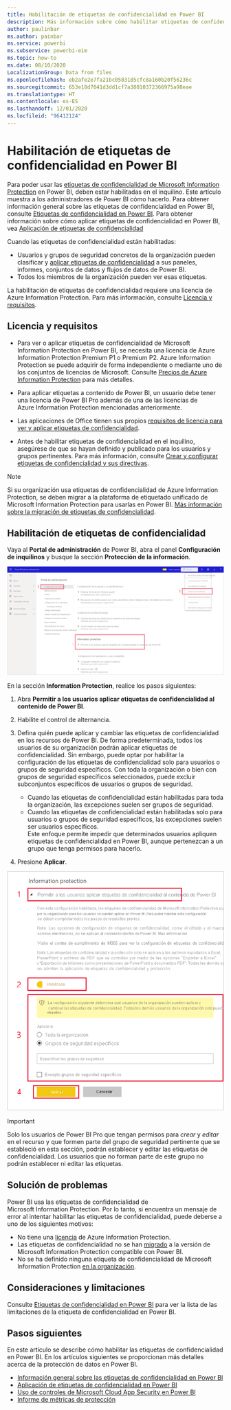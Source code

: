 ```yaml
---
title: Habilitación de etiquetas de confidencialidad en Power BI
description: Más información sobre cómo habilitar etiquetas de confidencialidad de datos en Power BI
author: paulinbar
ms.author: painbar
ms.service: powerbi
ms.subservice: powerbi-eim
ms.topic: how-to
ms.date: 08/10/2020
LocalizationGroup: Data from files
ms.openlocfilehash: eb2afe2e7fa21bc0583185cfc8a160b20f56236c
ms.sourcegitcommit: 653e18d7041d3dd1cf7a38010372366975a98eae
ms.translationtype: HT
ms.contentlocale: es-ES
ms.lasthandoff: 12/01/2020
ms.locfileid: "96412124"
---
```

# <a name="enable-sensitivity-labels-in-power-bi"></a>Habilitación de etiquetas de confidencialidad en Power BI

Para poder usar las [etiquetas de confidencialidad de Microsoft Information Protection](/microsoft-365/compliance/sensitivity-labels) en Power BI, deben estar habilitadas en el inquilino. Este artículo muestra a los administradores de Power BI cómo hacerlo. Para obtener información general sobre las etiquetas de confidencialidad en Power BI, consulte [Etiquetas de confidencialidad en Power BI](service-security-sensitivity-label-overview.md). Para obtener información sobre cómo aplicar etiquetas de confidencialidad en Power BI, vea [Aplicación de etiquetas de confidencialidad](./service-security-apply-data-sensitivity-labels.md) 

Cuando las etiquetas de confidencialidad están habilitadas:

* Usuarios y grupos de seguridad concretos de la organización pueden clasificar y [aplicar etiquetas de confidencialidad](./service-security-apply-data-sensitivity-labels.md) a sus paneles, informes, conjuntos de datos y flujos de datos de Power BI.
* Todos los miembros de la organización pueden ver esas etiquetas.

La habilitación de etiquetas de confidencialidad requiere una licencia de Azure Information Protection. Para más información, consulte [Licencia y requisitos](#licensing-and-requirements).

## <a name="licensing-and-requirements"></a>Licencia y requisitos

* Para ver o aplicar etiquetas de confidencialidad de Microsoft Information Protection en Power BI, se necesita una licencia de Azure Information Protection Premium P1 o Premium P2. Azure Information Protection se puede adquirir de forma independiente o mediante uno de los conjuntos de licencias de Microsoft. Consulte [Precios de Azure Information Protection](https://azure.microsoft.com/pricing/details/information-protection/) para más detalles.

* Para aplicar etiquetas a contenido de Power BI, un usuario debe tener una licencia de Power BI Pro además de una de las licencias de Azure Information Protection mencionadas anteriormente.

* Las aplicaciones de Office tienen sus propios [requisitos de licencia para ver y aplicar etiquetas de confidencialidad]( https://docs.microsoft.com/microsoft-365/compliance/get-started-with-sensitivity-labels#subscription-and-licensing-requirements-for-sensitivity-labels ).

* Antes de habilitar etiquetas de confidencialidad en el inquilino, asegúrese de que se hayan definido y publicado para los usuarios y grupos pertinentes. Para más información, consulte [Crear y configurar etiquetas de confidencialidad y sus directivas](/microsoft-365/compliance/create-sensitivity-labels).

>[!NOTE]
> Si su organización usa etiquetas de confidencialidad de Azure Information Protection, se deben migrar a la plataforma de etiquetado unificado de Microsoft Information Protection para usarlas en Power BI. [Más información sobre la migración de etiquetas de confidencialidad](/azure/information-protection/configure-policy-migrate-labels).

## <a name="enable-sensitivity-labels"></a>Habilitación de etiquetas de confidencialidad

Vaya al **Portal de administración** de Power BI, abra el panel **Configuración de inquilinos** y busque la sección **Protección de la información**.

![Búsqueda de la sección Information Protection](media/service-security-enable-data-sensitivity-labels/enable-data-sensitivity-labels-01.png)

En la sección **Information Protection**, realice los pasos siguientes:
1. Abra **Permitir a los usuarios aplicar etiquetas de confidencialidad al contenido de Power BI**.
1. Habilite el control de alternancia.
1. Defina quién puede aplicar y cambiar las etiquetas de confidencialidad en los recursos de Power BI. De forma predeterminada, todos los usuarios de su organización podrán aplicar etiquetas de confidencialidad. Sin embargo, puede optar por habilitar la configuración de las etiquetas de confidencialidad solo para usuarios o grupos de seguridad específicos. Con toda la organización o bien con grupos de seguridad específicos seleccionados, puede excluir subconjuntos específicos de usuarios o grupos de seguridad.
   
   * Cuando las etiquetas de confidencialidad están habilitadas para toda la organización, las excepciones suelen ser grupos de seguridad.
   * Cuando las etiquetas de confidencialidad están habilitadas solo para usuarios o grupos de seguridad específicos, las excepciones suelen ser usuarios específicos.  
    Este enfoque permite impedir que determinados usuarios apliquen etiquetas de confidencialidad en Power BI, aunque pertenezcan a un grupo que tenga permisos para hacerlo.

1. Presione **Aplicar**.

![Habilitación de etiquetas de confidencialidad](media/service-security-enable-data-sensitivity-labels/enable-data-sensitivity-labels-02.png)

> [!IMPORTANT]
> Solo los usuarios de Power BI Pro que tengan permisos para *crear* y *editar* en el recurso y que formen parte del grupo de seguridad pertinente que se estableció en esta sección, podrán establecer y editar las etiquetas de confidencialidad. Los usuarios que no forman parte de este grupo no podrán establecer ni editar las etiquetas.  

## <a name="troubleshooting"></a>Solución de problemas

Power BI usa las etiquetas de confidencialidad de Microsoft Information Protection. Por lo tanto, si encuentra un mensaje de error al intentar habilitar las etiquetas de confidencialidad, puede deberse a uno de los siguientes motivos:

* No tiene una [licencia](#licensing-and-requirements) de Azure Information Protection.
* Las etiquetas de confidencialidad no se han [migrado](#enable-sensitivity-labels) a la versión de Microsoft Information Protection compatible con Power BI.
* No se ha definido ninguna etiqueta de confidencialidad de Microsoft Information Protection [en la organización](#enable-sensitivity-labels).

## <a name="considerations-and-limitations"></a>Consideraciones y limitaciones

Consulte [Etiquetas de confidencialidad en Power BI](service-security-sensitivity-label-overview.md#limitations) para ver la lista de las limitaciones de la etiqueta de confidencialidad en Power BI.

## <a name="next-steps"></a>Pasos siguientes

En este artículo se describe cómo habilitar las etiquetas de confidencialidad en Power BI. En los artículos siguientes se proporcionan más detalles acerca de la protección de datos en Power BI. 

* [Información general sobre las etiquetas de confidencialidad en Power BI](service-security-sensitivity-label-overview.md)
* [Aplicación de etiquetas de confidencialidad en Power BI](./service-security-apply-data-sensitivity-labels.md)
* [Uso de controles de Microsoft Cloud App Security en Power BI](service-security-using-microsoft-cloud-app-security-controls.md)
* [Informe de métricas de protección](service-security-data-protection-metrics-report.md)